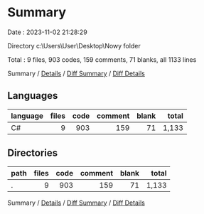 # Summary

Date : 2023-11-02 21:28:29

Directory c:\\Users\\User\\Desktop\\Nowy folder

Total : 9 files,  903 codes, 159 comments, 71 blanks, all 1133 lines

Summary / [Details](details.md) / [Diff Summary](diff.md) / [Diff Details](diff-details.md)

## Languages
| language | files | code | comment | blank | total |
| :--- | ---: | ---: | ---: | ---: | ---: |
| C# | 9 | 903 | 159 | 71 | 1,133 |

## Directories
| path | files | code | comment | blank | total |
| :--- | ---: | ---: | ---: | ---: | ---: |
| . | 9 | 903 | 159 | 71 | 1,133 |

Summary / [Details](details.md) / [Diff Summary](diff.md) / [Diff Details](diff-details.md)
